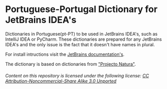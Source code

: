 # Portuguese-Portugal Dictionary for JetBrains IDEA's

Dictionaries in Portuguese(pt-PT) to be used in JetBrains IDEA's, such as IntelliJ IDEA or PyCharm. These dictionaries are prepared for any JetBrains IDEA's and the only issue is the fact that it doesn't have names in plural.

For install intructions visit the [JetBrains documentation's](https://www.jetbrains.com/help/idea/2017.1/spellchecking.html).

The dictionary is based on dictionaries from ["Projecto Natura"](http://natura.di.uminho.pt/).
###### Content on this repository is licensed under the following license: [CC Attribution-Noncommercial-Share Alike 3.0 Unported](https://creativecommons.org/licenses/by-nc-sa/3.0/)
